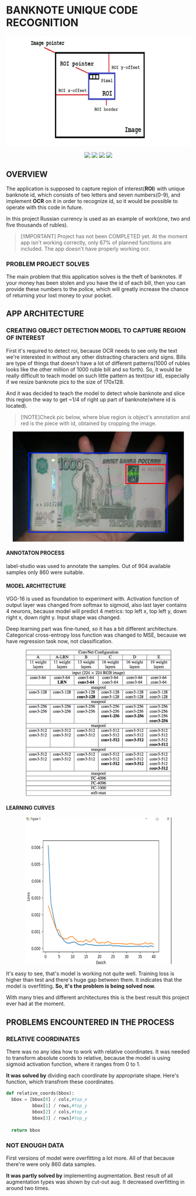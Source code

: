 # BANKNOTE UNIQUE CODE RECOGNITION

<p align='center'>
<img height=300 src="assets/roi.png"></img>
</p>

<p align='center'>
  <img src="https://img.shields.io/badge/python%203.10.0-black?style=flat-square&color=blue">
  <img src="https://img.shields.io/badge/ROI-black?style=flat-square&color=red">
  <img src="https://img.shields.io/badge/OCR-black?style=flat-square&color=green">
  <img src="https://img.shields.io/badge/Object%20detection-black?style=flat-square&color=brown">
</p>

## OVERVIEW

The application is supposed to capture region of interest(**ROI**) with unique banknote id, which consists of two letters and seven numbers(0-9), and implement **OCR** on it in order to recognize id, so it would be possible to operate with this code in future.

In this project Russian currency is used as an example of work(one, two and five thousands of rubles).

>[!IMPORTANT] Project has not been COMPLETED yet. At the moment app isn't working correctly, only 67% of planned functions are included. The app doesn't have properly working ocr.

### PROBLEM PROJECT SOLVES

The main problem that this application solves is the theft of banknotes. If your money has been stolen and you have the id of each bill, then you can provide these numbers to the police, which will greatly increase the chance of returning your lost money to your pocket.

## APP ARCHITECTURE

### CREATING OBJECT DETECTION MODEL TO CAPTURE REGION OF INTEREST

First it's required to detect roi, because OCR needs to see only the text we're interested in without any other distracting characters and signs. Bills are type of things that doesn't have a lot of different patterns(1000 of rubles looks like the other million of 1000 ruble bill and so forth). So, it would be really difficult to teach model on such little pattern as text(our id), especially if we resize banknote pics to the size of 170x128. 

And it was decided to teach the model to detect whole banknote and slice this region the way to get ~1/4 of right up part of banknote(where id is located).

> [!NOTE]Check pic below, where blue region is object's annotation and red is the piece with id, obtained by cropping the image.
> 
<p align='center'>
<img height=300 src="assets/roi_example.png"></img>
</p>

#### ANNOTATON PROCESS

label-studio was used to annotate the samples. Out of 904 available samples only 860 were suitable.

#### MODEL ARCHITECTURE

VGG-16 is used as foundation to experiment with. Activation function of output layer was changed from softmax to sigmoid, also last layer contains 4 neurons, because model will predict 4 metrics: top left x, top left y, down right x, down right y. Input shape was changed.

Deep learning part was fine-tuned, so it has a bit different architecture. Categorical cross-entropy loss function was changed to MSE, because we have regression task now, not classification.

<p align='center'>
<img height=400 width=400 src="assets/vgg16_architecture.png"></img>
</p>

#### LEARNING CURVES
<p align='center'>
<img height=400 width=400 src="assets/learning_curves.png"></img>
</p>

It's easy to see, that's model is working not quite well. Training loss is higher than test and there's huge gap between them. It indicates that the model is overfitting. **So, it's the problem is being solved now.**

With many tries and different architectures this is the best result this project ever had at the moment.

## PROBLEMS ENCOUNTERED IN THE PROCESS

### RELATIVE COORDINATES

There was no any idea how to work with relative coordinates. It was needed to transform absolute coords to relative, because the model is using sigmoid activation function, where it ranges from 0 to 1.

**It was solved by** dividing each coordinate by appropriate shape. Here's function, which transfrom these coordinates.

```python
def relative_coords(bbox):
  bbox = [bbox[0] / cols,#top_x
          bbox[1] / rows,#top_y
          bbox[2] / cols,#top_x
          bbox[3] / rows]#top_y
  
  return bbox
```

### NOT ENOUGH DATA

First versions of model were overfitting a lot more. All of that because there're were only 860 data samples.

**It was partly solved by** implementing augmentation. Best result of all augmentation types was shown by cut-out aug. It decreased overfitting in around two times.